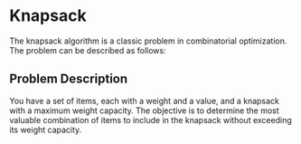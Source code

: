 # Knapsack
The knapsack algorithm is a classic problem in combinatorial optimization. The problem can be described as follows:

## Problem Description
You have a set of items, each with a weight and a value, and a knapsack with a maximum weight capacity. 
The objective is to determine the most valuable combination of items to include in the knapsack without exceeding its weight capacity.
